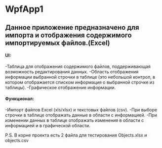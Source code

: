 # WpfApp1
## Данное приложение предназначено для импорта и отображения содержимого импортируемых файлов.(Excel)
#### UI:
-Таблица для отображения содержимого файлов, поддерживающая возможность редактирования данных.
-Область отображения информации выбранной строчки в таблице (это небольшой контрол, в котором отображается списком информация о выбранной строчке из таблицы).
-Графическое отображение информации.
#### Функционал:
-Импорт файлов Excel (xls/xlsx) и текстовых файлов (csv).
-При выборе строчки в таблице отображать данные в области с информацией. 
-При изменении данных в таблице отображать изменения в области с информацией и в графической области.

P.S.
В корне проекта есть 2 файла для тестирования Objects.xlsx и objects.csv

